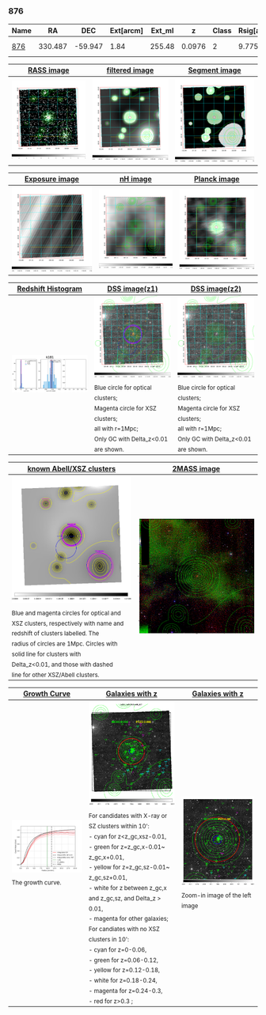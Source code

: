 <div STYLE="page-break-after: always;"></div>

### 876

|Name          |RA          |DEC      | Ext[arcm] | Ext_ml | z    | Class| Rsig[arcmin] | CRsig[c/s] | CR500[c/s] | R500[Mpc] |L500[erg/s]|F500[erg/s/cm^2]| M500[Msun]|Tx[keV]|beta|GC(XSZ,Delta_z<0.01)| GC(OPT,Delta_z<0.01)|GC|alias|
|--------------|------------|------------|---|---|-----------|--------|------|------|----|----|----|----|----|----|----|----|----|----|---|
|[876](script/876.md)     | 330.487       | -59.947       | 1.84    | 255.48   | 0.0976 | 2   | 9.775 |0.919 |0.944 |1.230 |4.393e+44 |1.825e-11 |5.810e+14 |6.539 |1.075 |Tar, |A, |Tar, A, |k181|

|[RASS image](../image/876/876_img.pdf)|[filtered image](../image/876/876_fil.pdf)|[Segment image](../image/876/876_seg.pdf)|
|-------------------|--------------------|-------------------|
| <img src="../image/876/876_img.png" width="300">  | <img src="../image/876/876_fil.png" width="300">   | <img src="../image/876/876_seg.png" width="300">  |

|[Exposure image](../image/876/876_mex.pdf)| [nH image](../image/876/876_nh.pdf)| [Planck image](../image/876/876_p.pdf)|
|-------------------|--------------------|-------------------|
|<img src="../image/876/876_mex.png" width="300">   | <img src="../image/876/876_nh.png" width="300">    | <img src="../image/876/876_p.png" width="300"> |

|[Redshift Histogram](../image/876/876_zg.pdf) | [DSS image(z1)](../image/876/876_dss_z1.pdf)      |  [DSS image(z2)](../image/876/876_dss_z2.pdf)    |
|-------------------|--------------------|-------------------|
|<img src="../image/876/876_zg.png" width="300"> |<img src="../image/876/876_dss_z1.png" width="300"> <sub><br>Blue circle for optical clusters; <br>Magenta circle for XSZ clusters; <br>all with r=1Mpc; <br>Only GC with Delta_z<0.01 are shown. </sub>| <img src="../image/876/876_dss_z2.png" width="300"><sub><br>Blue circle for optical clusters; <br>Magenta circle for XSZ clusters; <br>all with r=1Mpc; <br>Only GC with Delta_z<0.01 are shown. </sub> |

|[known Abell/XSZ clusters](../image/876/876_m.pdf) | [2MASS image](../image/876/876_2mass.pdf)      |
|-------------------|-------------------|
|<img src=../image/876/876_m.png width="300"> <sub><br>Blue and magenta circles for optical and <br>XSZ clusters, respectively with name and <br>redshift of clusters labelled. The <br>radius of circles are 1Mpc. Circles with <br>solid line for clusters with <br>Delta_z<0.01, and those with dashed <br>line for other XSZ/Abell clusters.        </sub>|<img src="../image/876/876_2mass.png" width="300">  |

|[Growth Curve](../image/876/876_gca_all.png) |[Galaxies with z](../image/876/876_opt_ned.pdf) |[Galaxies with z](../image/876/876_opt_ned_zoom.pdf) |
|-------------------|-------------------|-------------------|
| <img src="../image/876/876_gca_all.png" width="300"> <sub><br>The growth curve.</sub>| <img src=../image/876/876_opt_ned.png width="300"> <br><sub> For candidates with X-ray or SZ clusters within 10': <br> - cyan for z<z_gc,xsz-0.01, <br> - green for z=z_gc,x-0.01~ z_gc,x+0.01, <br> - yellow for z=z_gc,sz-0.01~ z_gc,sz+0.01, <br> - white for z between z_gc,x and z_gc,sz, and Delta_z > 0.01, <br> - magenta for other galaxies; <br>For candiates with no XSZ clusters in 10': <br> - cyan for z=0-0.06, <br> - green for z=0.06-0.12, <br> - yellow for z=0.12-0.18, <br> - white for z=0.18-0.24, <br> - magenta for z=0.24-0.3, <br> - red for z>0.3 ;  </sub>|<img src=../image/876/876_opt_ned_zoom.png width="300">  <br><sub> Zoom-in image of the left image</sub>|




